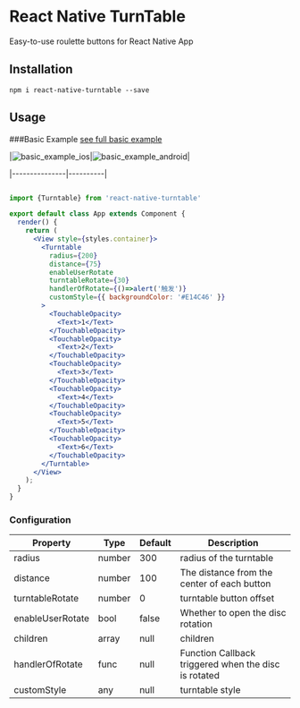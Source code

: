# React Native TurnTable
Easy-to-use roulette buttons for React Native App

## Installation
```
npm i react-native-turntable --save
```

## Usage

###Basic Example
[see full basic example](https://github.com/thegamenicorus/react-native-flexi-radio-button/blob/master/examples/BasicExample/app.js)

|![basic_example_ios](http://images.cnblogs.com/cnblogs_com/syfnx/1016118/o_giffff.gif)|![basic_example_android](http://images.cnblogs.com/cnblogs_com/syfnx/1016118/o_androidgif.gif)|

|---------------|----------|
```jsx

import {Turntable} from 'react-native-turntable'

export default class App extends Component {
  render() {
    return (
      <View style={styles.container}>
        <Turntable
          radius={200}
          distance={75}
          enableUserRotate
          turntableRotate={30}
          handlerOfRotate={()=>alert('触发')}
          customStyle={{ backgroundColor: '#E14C46' }}
        >
          <TouchableOpacity>
            <Text>1</Text>
          </TouchableOpacity>
          <TouchableOpacity>
            <Text>2</Text>
          </TouchableOpacity>
          <TouchableOpacity>
            <Text>3</Text>
          </TouchableOpacity>
          <TouchableOpacity>
            <Text>4</Text>
          </TouchableOpacity>
          <TouchableOpacity>
            <Text>5</Text>
          </TouchableOpacity>
          <TouchableOpacity>
            <Text>6</Text>
          </TouchableOpacity>
        </Turntable>
      </View>
    );
  }
}
```

### Configuration
| Property | Type | Default | Description |
|---------------|----------|-------------|----------------------------------------------------------------|
| radius | number | 300 | radius of the turntable |
| distance | number |100 | The distance from the center of each button |
| turntableRotate | number | 0 |turntable button offset|
| enableUserRotate | bool | false |Whether to open the disc rotation |
| children | array | null | children  |
| handlerOfRotate | func | null | Function Callback triggered when the disc is rotated |
| customStyle | any | null | turntable style |
